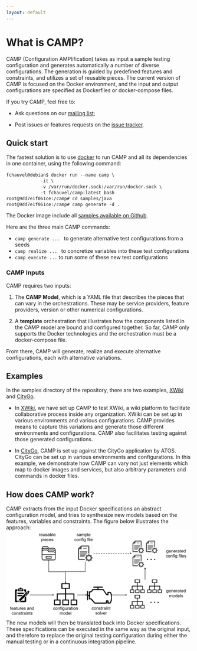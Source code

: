 ```yaml
---
layout: default
---
```


# What is CAMP?
CAMP (Configuration AMPlification) takes as input a sample testing
configuration and generates automatically a number of diverse
configurations. The generation is guided by predefined features and
constraints, and utilizes a set of reusable pieces. The current
version of CAMP is focused on the Docker environment, and the input
and output configurations are specified as Dockerfiles or
docker-compose files.

If you try CAMP, feel free to: 

 *   Ask questions on our [mailing
     list](mailto:camp-users@googlegroups.com);

 *   Post issues or features requests on the [issue
     tracker](https://github.com/STAMP-project/camp/issues).


## Quick start
The fastest solution is to use [docker](https://www.docker.com/) to
run CAMP and all its dependencies in one container, using the
following command:

```console
fchauvel@debian$ docker run --name camp \
             -it \
             -v /var/run/docker.sock:/var/run/docker.sock \
             -t fchauvel/camp:latest bash
root@9dd7e1f061ce:/camp# cd samples/java
root@9dd7e1f061ce:/camp# camp generate -d .
```
The Docker image include all [samples available on Github](https://github.com/STAMP-project/camp).

Here are the three main CAMP commands:

 * `camp generate ... ` to generate alternative test configurations from a seeds
 * `camp realize ... ` to concretize variables into these test configurations
 * `camp execute ...` to run some of these new test configurations


### CAMP Inputs

CAMP requires two inputs:

 1. The **CAMP Model**, which is a YAML file that describes the pieces
   that can vary in the orchestrations. These may be service
   providers, feature providers, version or other numerical
   configurations.

 2. A **template** orchestration that illustrates how the components
    listed in the CAMP model are bound and configured together. So
    far, CAMP only supports the Docker technologies and the
    orchestration must be a docker-compose file.

From there, CAMP will generate, realize and execute alternative
configurations, each with alternative variations.


## Examples

In the samples directory of the repository, there are two examples,
[XWiki](pages/xwiki.html) and [CityGo](pages/citygo.html).

 * In [XWiki](pages/xwiki.html), we have set up CAMP to test XWiki, a
   wiki platform to facilitate collaborative process inside any
   organization. XWiki can be set up in various environments and
   various configurations. CAMP provides means to capture this
   variations and generate those different environments and
   configurations. CAMP also facilitates testing against those
   generated configurations.

 * In [CityGo](pages/citygo.html), CAMP is set up against the CityGo
   application by ATOS. CityGo can be set up in various environments
   and configurations. In this example, we demonstrate how CAMP can
   vary not just elements which map to docker images and services, but
   also arbitrary parameters and commands in docker files.


## How does CAMP work?

CAMP extracts from the input Docker specifications an abstract
configuration model, and tries to synthesize new models based on the
features, variables and constraints. The figure below illustrates the
approach: ![Alt text](assets/images/camp_idea.png "CAMP approach") The
new models will then be translated back into Docker
specifications. These specifications can be executed in the same way
as the original input, and therefore to replace the original testing
configuration during either the manual testing or in a continuous
integration pipeline.
